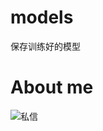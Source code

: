 # models
保存训练好的模型

# About me
![私信](http://img1.ph.126.net/xTPOKnUu-Eao6HSK-e7AXQ==/6632583992235991768.jpg)
